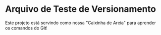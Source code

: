 # Arquivo de Teste de Versionamento 
Este projeto está servindo como nossa "Caixinha de Areia" para aprender os comandos do Git!
